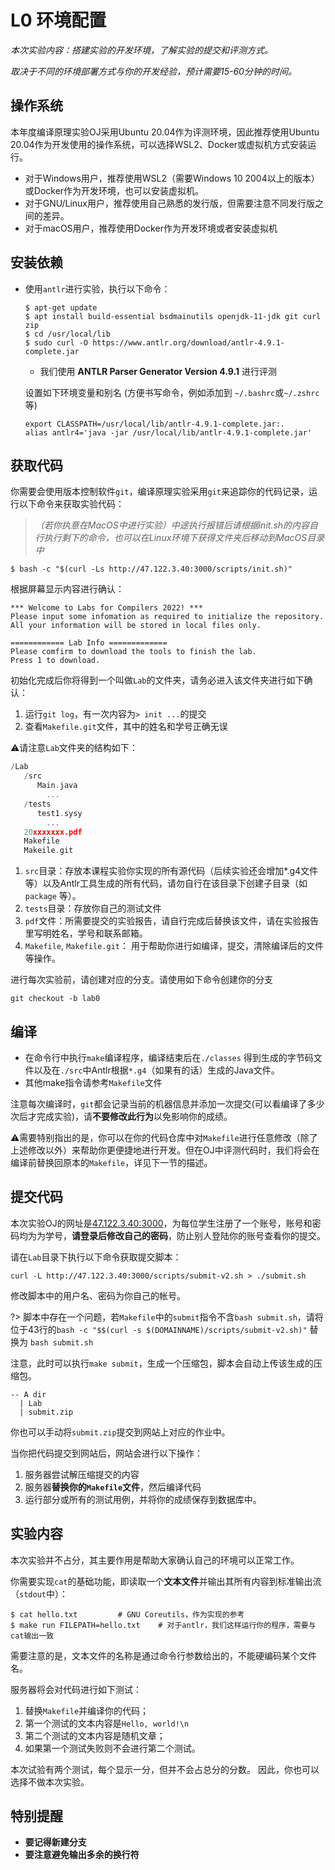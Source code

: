 
# L0 环境配置

*本次实验内容：搭建实验的开发环境，了解实验的提交和评测方式。*

*取决于不同的环境部署方式与你的开发经验，预计需要15-60分钟的时间。*

## 操作系统

本年度编译原理实验OJ采用Ubuntu 20.04作为评测环境，因此推荐使用Ubuntu 20.04作为开发使用的操作系统，可以选择WSL2、Docker或虚拟机方式安装运行。

- 对于Windows用户，推荐使用WSL2（需要Windows 10 2004以上的版本）或Docker作为开发环境，也可以安装虚拟机。
- 对于GNU/Linux用户，推荐使用自己熟悉的发行版，但需要注意不同发行版之间的差异。
- 对于macOS用户，推荐使用Docker作为开发环境或者安装虚拟机

## 安装依赖

* 使用`antlr`进行实验，执行以下命令：
  ```shell
  $ apt-get update
  $ apt install build-essential bsdmainutils openjdk-11-jdk git curl zip
  $ cd /usr/local/lib
  $ sudo curl -O https://www.antlr.org/download/antlr-4.9.1-complete.jar
  ```
  - 我们使用 **ANTLR Parser Generator Version 4.9.1** 进行评测

  设置如下环境变量和别名 (方便书写命令，例如添加到 `~/.bashrc`或`~/.zshrc`等)

   ```shell
   export CLASSPATH=/usr/local/lib/antlr-4.9.1-complete.jar:.
   alias antlr4='java -jar /usr/local/lib/antlr-4.9.1-complete.jar'
   ```

## 获取代码

你需要会使用版本控制软件`git`，编译原理实验采用`git`来追踪你的代码记录，运行以下命令来获取实验代码：
> *（若你执意在MacOS中进行实验）中途执行报错后请根据init.sh的内容自行执行剩下的命令，也可以在Linux环境下获得文件夹后移动到MacOS目录中*

```shell
$ bash -c "$(curl -Ls http://47.122.3.40:3000/scripts/init.sh)"
```

根据屏幕显示内容进行确认：

```shell
*** Welcome to Labs for Compilers 2022! ***
Please input some infomation as required to initialize the repository.
All your information will be stored in local files only.

============ Lab Info =============
Please comfirm to download the tools to finish the lab.
Press 1 to download.
```

初始化完成后你将得到一个叫做`Lab`的文件夹，请务必进入该文件夹进行如下确认：

1. 运行`git log`，有一次内容为`> init ...`的提交
2. 查看`Makefile.git`文件，其中的姓名和学号正确无误

⚠️请注意`Lab`文件夹的结构如下：
```c
/Lab
   /src 
      Main.java
  		...
   /tests
      test1.sysy
  		...
   20xxxxxxx.pdf
   Makefile
   Makeile.git
```

1. `src`目录：存放本课程实验你实现的所有源代码（后续实验还会增加*.g4文件等）以及Antlr工具生成的所有代码，请勿自行在该目录下创建子目录（如 `package` 等）。
2. `tests`目录：存放你自己的测试文件
3. `pdf`文件：所需要提交的实验报告，请自行完成后替换该文件，请在实验报告里写明姓名，学号和联系邮箱。
4. `Makefile`, `Makefile.git`： 用于帮助你进行如编译，提交，清除编译后的文件等操作。


进行每次实验前，请创建对应的分支。请使用如下命令创建你的分支
```shell
git checkout -b lab0
```

## 编译
* 在命令行中执行`make`编译程序，编译结束后在`./classes` 得到生成的字节码文件以及在`./src`中Antlr根据`*.g4`（如果有的话）生成的Java文件。
* 其他make指令请参考`Makefile`文件

注意每次编译时，`git`都会记录当前的机器信息并添加一次提交(可以看编译了多少次后才完成实验)，请**不要修改此行为**以免影响你的成绩。

⚠️需要特别指出的是，你可以在你的代码仓库中对`Makefile`进行任意修改（除了上述修改以外）来帮助你更便捷地进行开发。但在OJ中评测代码时，我们将会在编译前替换回原本的`Makefile`，详见下一节的描述。

## 提交代码
本次实验OJ的网址是[47.122.3.40:3000](http://47.122.3.40:3000)，为每位学生注册了一个账号，账号和密码均为为学号，**请登录后修改自己的密码**，防止别人登陆你的账号查看你的提交。

请在`Lab`目录下执行以下命令获取提交脚本：

```shell
curl -L http://47.122.3.40:3000/scripts/submit-v2.sh > ./submit.sh
```

修改脚本中的用户名、密码为你自己的帐号。

?> 脚本中存在一个问题，若`Makefile`中的`submit`指令不含`bash submit.sh`，请将位于43行的`bash -c "$$(curl -s $(DOMAINNAME)/scripts/submit-v2.sh)"` 替换为 `bash submit.sh`

注意，此时可以执行`make submit`，生成一个压缩包，脚本会自动上传该生成的压缩包。
```shell
-- A dir
  | Lab
  | submit.zip 
```
你也可以手动将`submit.zip`提交到网站上对应的作业中。

当你把代码提交到网站后，网站会进行以下操作：

1. 服务器尝试解压缩提交的内容
2. 服务器**替换你的`Makefile`文件**，然后编译代码
3. 运行部分或所有的测试用例，并将你的成绩保存到数据库中。

## 实验内容

本次实验并不占分，其主要作用是帮助大家确认自己的环境可以正常工作。

你需要实现`cat`的基础功能，即读取一个**文本文件**并输出其所有内容到标准输出流（`stdout`中）：

```shell
$ cat hello.txt         # GNU Coreutils，作为实现的参考
$ make run FILEPATH=hello.txt    # 对于antlr，我们这样运行你的程序，需要与cat输出一致
```

需要注意的是，文本文件的名称是通过命令行参数给出的，不能硬编码某个文件名。

服务器将会对代码进行如下测试：

1. 替换`Makefile`并编译你的代码；
2. 第一个测试的文本内容是`Hello, world!\n`
3. 第二个测试的文本内容是随机文章；
4. 如果第一个测试失败则不会进行第二个测试。

本次试验有两个测试，每个显示一分，但并不会占总分的分数。
因此，你也可以选择不做本次实验。

## 特别提醒
- **要记得新建分支**
- **要注意避免输出多余的换行符**

